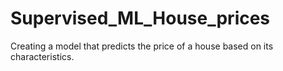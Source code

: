 # Supervised_ML_House_prices
Creating a model that predicts the price of a house based on its characteristics.
